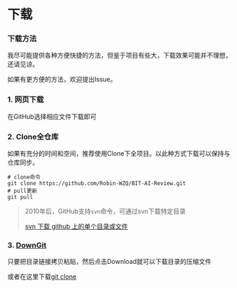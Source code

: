 # 下载

### 下载方法

我尽可能提供各种方便快捷的方法，但鉴于项目有些大，下载效果可能并不理想，还请见谅。

如果有更方便的方法，欢迎提出Issue。

### 1. 网页下载

在GitHub选择相应文件下载即可

### 2. Clone全仓库

如果有充分的时间和空间，推荐使用Clone下全项目。以此种方式下载可以保持与仓库同步。

```
# clone命令 
git clone https://github.com/Robin-WZQ/BIT-AI-Review.git
# pull更新 
git pull
```

> 2010年后，GitHub支持`svn`命令，可通过svn下载特定目录
>
> [svn 下载 github 上的单个目录或文件](https://www.runoob.com/w3cnote/svn-co-github-dir.html)

### 3. [DownGit](http://zhoudaxiaa.gitee.io/downgit/#/home)

只要把目录链接拷贝粘贴，然后点击Download就可以下载目录的压缩文件

或者在这里下载[git clone](https://gitclone.com/)
